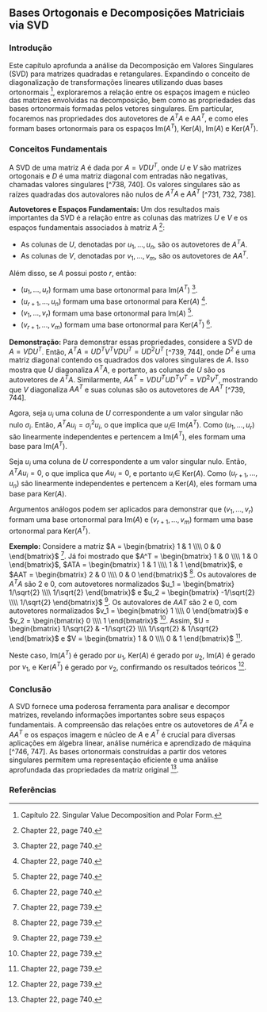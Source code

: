 ## Bases Ortogonais e Decomposições Matriciais via SVD

### Introdução
Este capítulo aprofunda a análise da Decomposição em Valores Singulares (SVD) para matrizes quadradas e retangulares. Expandindo o conceito de diagonalização de transformações lineares utilizando duas bases ortonormais [^1], exploraremos a relação entre os espaços imagem e núcleo das matrizes envolvidas na decomposição, bem como as propriedades das bases ortonormais formadas pelos vetores singulares. Em particular, focaremos nas propriedades dos autovetores de $A^TA$ e $AA^T$, e como eles formam bases ortonormais para os espaços Im($A^T$), Ker($A$), Im($A$) e Ker($A^T$).

### Conceitos Fundamentais
A SVD de uma matriz $A$ é dada por $A = VDU^T$, onde $U$ e $V$ são matrizes ortogonais e $D$ é uma matriz diagonal com entradas não negativas, chamadas valores singulares [^738, 740]. Os valores singulares são as raízes quadradas dos autovalores não nulos de $A^TA$ e $AA^T$ [^731, 732, 738].

**Autovetores e Espaços Fundamentais:**
Um dos resultados mais importantes da SVD é a relação entre as colunas das matrizes $U$ e $V$ e os espaços fundamentais associados à matriz $A$ [^740]:
*   As colunas de $U$, denotadas por $u_1, ..., u_n$, são os autovetores de $A^TA$.
*   As colunas de $V$, denotadas por $v_1, ..., v_m$, são os autovetores de $AA^T$.

Além disso, se $A$ possui posto $r$, então:
*   $(u_1, ..., u_r)$ formam uma base ortonormal para Im($A^T$) [^740].
*   $(u_{r+1}, ..., u_n)$ formam uma base ortonormal para Ker($A$) [^740].
*   $(v_1, ..., v_r)$ formam uma base ortonormal para Im($A$) [^740].
*   $(v_{r+1}, ..., v_m)$ formam uma base ortonormal para Ker($A^T$) [^740].

**Demonstração:**
Para demonstrar essas propriedades, considere a SVD de $A = VDU^T$. Então, $A^TA = UD^TV^TVDU^T = UD^2U^T$ [^739, 744], onde $D^2$ é uma matriz diagonal contendo os quadrados dos valores singulares de $A$. Isso mostra que $U$ diagonaliza $A^TA$, e portanto, as colunas de $U$ são os autovetores de $A^TA$. Similarmente, $AA^T = VDU^TUD^TV^T = VD^2V^T$, mostrando que $V$ diagonaliza $AA^T$ e suas colunas são os autovetores de $AA^T$ [^739, 744].

Agora, seja $u_i$ uma coluna de $U$ correspondente a um valor singular não nulo $\sigma_i$. Então, $A^TAu_i = \sigma_i^2u_i$, o que implica que $u_i \in$ Im($A^T$). Como $(u_1, ..., u_r)$ são linearmente independentes e pertencem a Im($A^T$), eles formam uma base para Im($A^T$).

Seja $u_i$ uma coluna de $U$ correspondente a um valor singular nulo. Então, $A^TAu_i = 0$, o que implica que $Au_i = 0$, e portanto $u_i \in$ Ker($A$). Como $(u_{r+1}, ..., u_n)$ são linearmente independentes e pertencem a Ker($A$), eles formam uma base para Ker($A$).

Argumentos análogos podem ser aplicados para demonstrar que $(v_1, ..., v_r)$ formam uma base ortonormal para Im($A$) e $(v_{r+1}, ..., v_m)$ formam uma base ortonormal para Ker($A^T$).

**Exemplo:**
Considere a matriz $A = \begin{bmatrix} 1 & 1 \\\\ 0 & 0 \end{bmatrix}$ [^739]. Já foi mostrado que $A^T = \begin{bmatrix} 1 & 0 \\\\ 1 & 0 \end{bmatrix}$, $ATA = \begin{bmatrix} 1 & 1 \\\\ 1 & 1 \end{bmatrix}$, e $AAT = \begin{bmatrix} 2 & 0 \\\\ 0 & 0 \end{bmatrix}$ [^739].  Os autovalores de $A^TA$ são 2 e 0, com autovetores normalizados $u_1 = \begin{bmatrix} 1/\sqrt{2} \\\\ 1/\sqrt{2} \end{bmatrix}$ e $u_2 = \begin{bmatrix} -1/\sqrt{2} \\\\ 1/\sqrt{2} \end{bmatrix}$ [^739]. Os autovalores de $AAT$ são 2 e 0, com autovetores normalizados $v_1 = \begin{bmatrix} 1 \\\\ 0 \end{bmatrix}$ e $v_2 = \begin{bmatrix} 0 \\\\ 1 \end{bmatrix}$ [^739].  Assim, $U = \begin{bmatrix} 1/\sqrt{2} & -1/\sqrt{2} \\\\ 1/\sqrt{2} & 1/\sqrt{2} \end{bmatrix}$ e $V = \begin{bmatrix} 1 & 0 \\\\ 0 & 1 \end{bmatrix}$ [^739].

Neste caso, Im($A^T$) é gerado por $u_1$, Ker($A$) é gerado por $u_2$, Im($A$) é gerado por $v_1$, e Ker($A^T$) é gerado por $v_2$, confirmando os resultados teóricos [^739].

### Conclusão
A SVD fornece uma poderosa ferramenta para analisar e decompor matrizes, revelando informações importantes sobre seus espaços fundamentais. A compreensão das relações entre os autovetores de $A^TA$ e $AA^T$ e os espaços imagem e núcleo de $A$ e $A^T$ é crucial para diversas aplicações em álgebra linear, análise numérica e aprendizado de máquina [^746, 747]. As bases ortonormais construídas a partir dos vetores singulares permitem uma representação eficiente e uma análise aprofundada das propriedades da matriz original [^740].

### Referências
[^1]: Capítulo 22. Singular Value Decomposition and Polar Form.
[^731]: Chapter 22, page 731.
[^732]: Chapter 22, page 732.
[^738]: Chapter 22, page 738.
[^739]: Chapter 22, page 739.
[^740]: Chapter 22, page 740.
[^744]: Chapter 22, page 744.
[^746]: Chapter 22, page 746.
[^747]: Chapter 22, page 747.

<!-- END -->